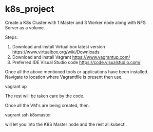 # k8s_project

Create a K8s Cluster with 1 Master and 3 Worker node along with NFS Server as a volume.

Steps:
1. Download and install Virtual box latest version https://www.virtualbox.org/wiki/Downloads
2. Download and install Vagrant https://www.vagrantup.com/
3. Preferred IDE Visual Studio code https://code.visualstudio.com/ 

Once all the above mentioned tools or applications have been installed. Navigate to location where Vagrantfile is present then use.

vagrant up

The rest will be taken care by the code.

Once all the VM's are being created, then.

vagrant ssh k8smaster

will let you into the K8S Master node and the rest all kubectl.

